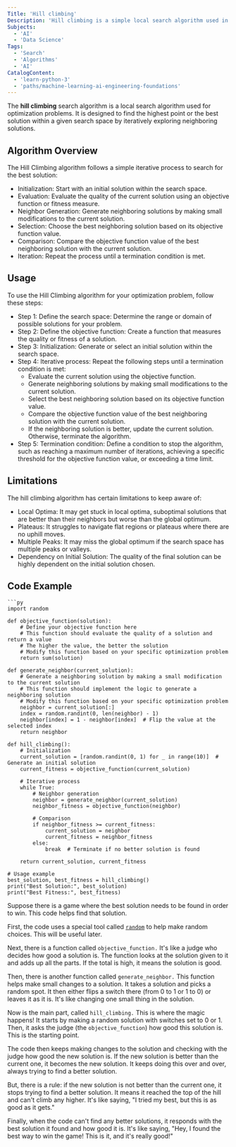```yaml
---
Title: 'Hill climbing'
Description: 'Hill climbing is a simple local search algorithm used in optimization problems. It is inspired by the metaphor of climbing a hill to reach the peak.'
Subjects:
  - 'AI'
  - 'Data Science'
Tags:
  - 'Search'
  - 'Algorithms'
  - 'AI'
CatalogContent:
  - 'learn-python-3'
  - 'paths/machine-learning-ai-engineering-foundations'
---
```


The **hill climbing** search algorithm is a local search algorithm used for optimization problems. It is designed to find the highest point or the best solution within a given search space by iteratively exploring neighboring solutions.

## Algorithm Overview

The Hill Climbing algorithm follows a simple iterative process to search for the best solution:

- Initialization: Start with an initial solution within the search space.
- Evaluation: Evaluate the quality of the current solution using an objective function or fitness measure.
- Neighbor Generation: Generate neighboring solutions by making small modifications to the current solution.
- Selection: Choose the best neighboring solution based on its objective function value.
- Comparison: Compare the objective function value of the best neighboring solution with the current solution.
- Iteration: Repeat the process until a termination condition is met.

## Usage

To use the Hill Climbing algorithm for your optimization problem, follow these steps:

- Step 1: Define the search space: Determine the range or domain of possible solutions for your problem.
- Step 2: Define the objective function: Create a function that measures the quality or fitness of a solution.
- Step 3: Initialization: Generate or select an initial solution within the search space.
- Step 4: Iterative process: Repeat the following steps until a termination condition is met:
  - Evaluate the current solution using the objective function.
  - Generate neighboring solutions by making small modifications to the current solution.
  - Select the best neighboring solution based on its objective function value.
  - Compare the objective function value of the best neighboring solution with the current solution.
  - If the neighboring solution is better, update the current solution. Otherwise, terminate the algorithm.
- Step 5: Termination condition: Define a condition to stop the algorithm, such as reaching a maximum number of iterations, achieving a specific threshold for the objective function value, or exceeding a time limit.

## Limitations

The hill climbing algorithm has certain limitations to keep aware of:

- Local Optima: It may get stuck in local optima, suboptimal solutions that are better than their neighbors but worse than the global optimum.
- Plateaus: It struggles to navigate flat regions or plateaus where there are no uphill moves.
- Multiple Peaks: It may miss the global optimum if the search space has multiple peaks or valleys.
- Dependency on Initial Solution: The quality of the final solution can be highly dependent on the initial solution chosen.

## Code Example

````
```py
import random

def objective_function(solution):
    # Define your objective function here
    # This function should evaluate the quality of a solution and return a value
    # The higher the value, the better the solution
    # Modify this function based on your specific optimization problem
    return sum(solution)

def generate_neighbor(current_solution):
    # Generate a neighboring solution by making a small modification to the current solution
    # This function should implement the logic to generate a neighboring solution
    # Modify this function based on your specific optimization problem
    neighbor = current_solution[:]
    index = random.randint(0, len(neighbor) - 1)
    neighbor[index] = 1 - neighbor[index]  # Flip the value at the selected index
    return neighbor

def hill_climbing():
    # Initialization
    current_solution = [random.randint(0, 1) for _ in range(10)]  # Generate an initial solution
    current_fitness = objective_function(current_solution)

    # Iterative process
    while True:
        # Neighbor generation
        neighbor = generate_neighbor(current_solution)
        neighbor_fitness = objective_function(neighbor)

        # Comparison
        if neighbor_fitness >= current_fitness:
            current_solution = neighbor
            current_fitness = neighbor_fitness
        else:
            break  # Terminate if no better solution is found

    return current_solution, current_fitness

# Usage example
best_solution, best_fitness = hill_climbing()
print("Best Solution:", best_solution)
print("Best Fitness:", best_fitness)
````

Suppose there is a game where the best solution needs to be found in order to win. This code helps find that solution.

First, the code uses a special tool called [`random`](https://www.codecademy.com/resources/docs/python/random-module) to help make random choices. This will be useful later.

Next, there is a function called `objective_function.` It's like a judge who decides how good a solution is. The function looks at the solution given to it and adds up all the parts. If the total is high, it means the solution is good.

Then, there is another function called `generate_neighbor.` This function helps make small changes to a solution. It takes a solution and picks a random spot. It then either flips a switch there (from 0 to 1 or 1 to 0) or leaves it as it is. It's like changing one small thing in the solution.

Now is the main part, called `hill_climbing.` This is where the magic happens! It starts by making a random solution with switches set to 0 or 1. Then, it asks the judge (the `objective_function`) how good this solution is. This is the starting point.

The code then keeps making changes to the solution and checking with the judge how good the new solution is. If the new solution is better than the current one, it becomes the new solution. It keeps doing this over and over, always trying to find a better solution.

But, there is a rule: if the new solution is not better than the current one, it stops trying to find a better solution. It means it reached the top of the hill and can't climb any higher. It's like saying, "I tried my best, but this is as good as it gets."

Finally, when the code can't find any better solutions, it responds with the best solution it found and how good it is. It's like saying, "Hey, I found the best way to win the game! This is it, and it's really good!"
